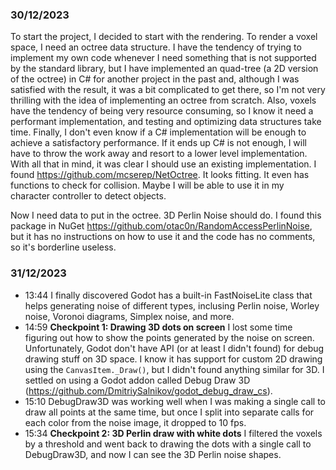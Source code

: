 ### 30/12/2023
To start the project, I decided to start with the rendering.
To render a voxel space, I need an octree data structure.
I have the tendency of trying to implement my own code whenever I need something that is not supported by the standard
library, but I have implemented an quad-tree (a 2D version of the octree) in C# for another project in the past and,
although I was satisfied with the result, it was a bit complicated to get there, so I'm not very thrilling with the idea
of implementing an octree from scratch.
Also, voxels have the tendency of being very resource consuming, so I know it need a performant implementation, and
testing and optimizing data structures take time. Finally, I don't even know if a C# implementation will be enough to
achieve a satisfactory performance. If it ends up C# is not enough, I will have to throw the work away and resort to a
lower level implementation. With all that in mind, it was clear I should use an existing implementation.
I found https://github.com/mcserep/NetOctree. It looks fitting. It even has functions to check for collision. Maybe I
will be able to use it in my character controller to detect objects.

Now I need data to put in the octree. 3D Perlin Noise should do. I found this package in NuGet
https://github.com/otac0n/RandomAccessPerlinNoise, but it has no instructions on how to use it and the code has no
comments, so it's borderline useless.

### 31/12/2023
- 13:44		I finally discovered Godot has a built-in FastNoiseLite class that helps generating noise of different types,
inclusing Perlin noise, Worley noise, Voronoi diagrams, Simplex noise, and more.
- 14:59		**Checkpoint 1: Drawing 3D dots on screen** I lost some time figuring out how to show the points generated by
the noise on screen. Unfortunately, Godot don't have API (or at least I didn't found) for debug drawing stuff on 3D
space. I know it has support for custom 2D drawing using the `CanvasItem._Draw()`, but I didn't found anything similar
for 3D. I settled on using a Godot addon called Debug Draw 3D (https://github.com/DmitriySalnikov/godot_debug_draw_cs).
- 15:10		DebugDraw3D was working well when I was making a single call to draw all points at the same time, but once I
split into separate calls for each color from the noise image, it dropped to 10 fps.
- 15:34		**Checkpoint 2: 3D Perlin draw with white dots** I filtered the voxels by a threshold and went back to
drawing the dots with a single call to DebugDraw3D, and now I can see the 3D Perlin noise shapes.
